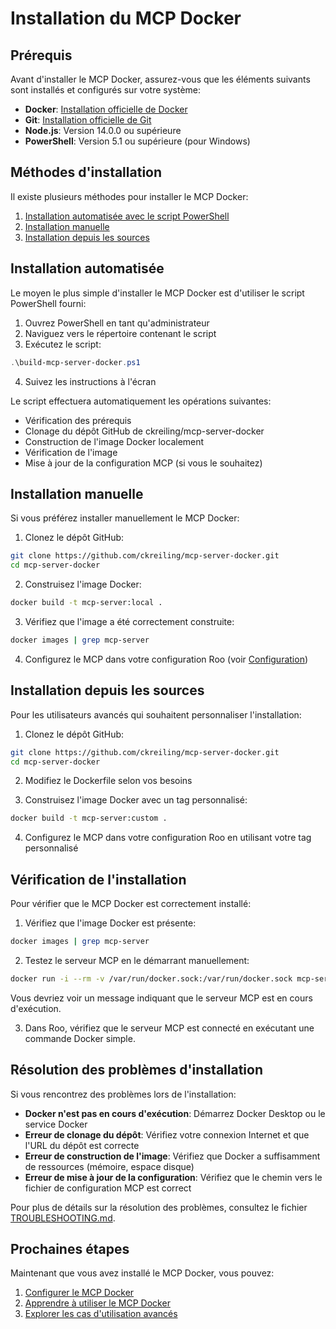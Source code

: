 # Installation du MCP Docker

<!-- START_SECTION: prerequisites -->
## Prérequis

Avant d'installer le MCP Docker, assurez-vous que les éléments suivants sont installés et configurés sur votre système:

- **Docker**: [Installation officielle de Docker](https://docs.docker.com/get-docker/)
- **Git**: [Installation officielle de Git](https://git-scm.com/downloads)
- **Node.js**: Version 14.0.0 ou supérieure
- **PowerShell**: Version 5.1 ou supérieure (pour Windows)
<!-- END_SECTION: prerequisites -->

<!-- START_SECTION: installation_methods -->
## Méthodes d'installation

Il existe plusieurs méthodes pour installer le MCP Docker:

1. [Installation automatisée avec le script PowerShell](#installation-automatisée)
2. [Installation manuelle](#installation-manuelle)
3. [Installation depuis les sources](#installation-depuis-les-sources)
<!-- END_SECTION: installation_methods -->

<!-- START_SECTION: automated_installation -->
## Installation automatisée

Le moyen le plus simple d'installer le MCP Docker est d'utiliser le script PowerShell fourni:

1. Ouvrez PowerShell en tant qu'administrateur
2. Naviguez vers le répertoire contenant le script
3. Exécutez le script:

```powershell
.\build-mcp-server-docker.ps1
```

4. Suivez les instructions à l'écran

Le script effectuera automatiquement les opérations suivantes:
- Vérification des prérequis
- Clonage du dépôt GitHub de ckreiling/mcp-server-docker
- Construction de l'image Docker localement
- Vérification de l'image
- Mise à jour de la configuration MCP (si vous le souhaitez)
<!-- END_SECTION: automated_installation -->

<!-- START_SECTION: manual_installation -->
## Installation manuelle

Si vous préférez installer manuellement le MCP Docker:

1. Clonez le dépôt GitHub:

```bash
git clone https://github.com/ckreiling/mcp-server-docker.git
cd mcp-server-docker
```

2. Construisez l'image Docker:

```bash
docker build -t mcp-server:local .
```

3. Vérifiez que l'image a été correctement construite:

```bash
docker images | grep mcp-server
```

4. Configurez le MCP dans votre configuration Roo (voir [Configuration](./CONFIGURATION.md))
<!-- END_SECTION: manual_installation -->

<!-- START_SECTION: source_installation -->
## Installation depuis les sources

Pour les utilisateurs avancés qui souhaitent personnaliser l'installation:

1. Clonez le dépôt GitHub:

```bash
git clone https://github.com/ckreiling/mcp-server-docker.git
cd mcp-server-docker
```

2. Modifiez le Dockerfile selon vos besoins

3. Construisez l'image Docker avec un tag personnalisé:

```bash
docker build -t mcp-server:custom .
```

4. Configurez le MCP dans votre configuration Roo en utilisant votre tag personnalisé
<!-- END_SECTION: source_installation -->

<!-- START_SECTION: verification -->
## Vérification de l'installation

Pour vérifier que le MCP Docker est correctement installé:

1. Vérifiez que l'image Docker est présente:

```bash
docker images | grep mcp-server
```

2. Testez le serveur MCP en le démarrant manuellement:

```bash
docker run -i --rm -v /var/run/docker.sock:/var/run/docker.sock mcp-server:local
```

Vous devriez voir un message indiquant que le serveur MCP est en cours d'exécution.

3. Dans Roo, vérifiez que le serveur MCP est connecté en exécutant une commande Docker simple.
<!-- END_SECTION: verification -->

<!-- START_SECTION: troubleshooting -->
## Résolution des problèmes d'installation

Si vous rencontrez des problèmes lors de l'installation:

- **Docker n'est pas en cours d'exécution**: Démarrez Docker Desktop ou le service Docker
- **Erreur de clonage du dépôt**: Vérifiez votre connexion Internet et que l'URL du dépôt est correcte
- **Erreur de construction de l'image**: Vérifiez que Docker a suffisamment de ressources (mémoire, espace disque)
- **Erreur de mise à jour de la configuration**: Vérifiez que le chemin vers le fichier de configuration MCP est correct

Pour plus de détails sur la résolution des problèmes, consultez le fichier [TROUBLESHOOTING.md](./TROUBLESHOOTING.md).
<!-- END_SECTION: troubleshooting -->

<!-- START_SECTION: next_steps -->
## Prochaines étapes

Maintenant que vous avez installé le MCP Docker, vous pouvez:

1. [Configurer le MCP Docker](./CONFIGURATION.md)
2. [Apprendre à utiliser le MCP Docker](./USAGE.md)
3. [Explorer les cas d'utilisation avancés](./USAGE.md#cas-dutilisation-avancés)
<!-- END_SECTION: next_steps -->